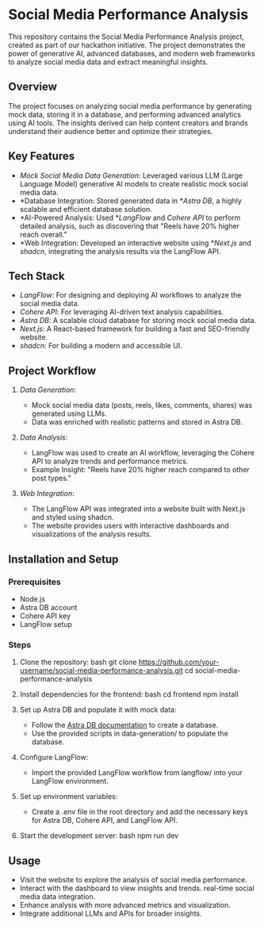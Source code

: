 # Social Media Performance Analysis

This repository contains the Social Media Performance Analysis project, created as part of our hackathon initiative. The project demonstrates the power of generative AI, advanced databases, and modern web frameworks to analyze social media data and extract meaningful insights.

## Overview
The project focuses on analyzing social media performance by generating mock data, storing it in a database, and performing advanced analytics using AI tools. The insights derived can help content creators and brands understand their audience better and optimize their strategies.

## Key Features
- *Mock Social Media Data Generation*: Leveraged various LLM (Large Language Model) generative AI models to create realistic mock social media data.
- *Database Integration: Stored generated data in **Astra DB*, a highly scalable and efficient database solution.
- *AI-Powered Analysis: Used **LangFlow* and *Cohere API* to perform detailed analysis, such as discovering that "Reels have 20% higher reach overall."
- *Web Integration: Developed an interactive website using **Next.js* and *shadcn*, integrating the analysis results via the LangFlow API.

## Tech Stack
- *LangFlow*: For designing and deploying AI workflows to analyze the social media data.
- *Cohere API*: For leveraging AI-driven text analysis capabilities.
- *Astra DB*: A scalable cloud database for storing mock social media data.
- *Next.js*: A React-based framework for building a fast and SEO-friendly website.
- *shadcn*: For building a modern and accessible UI.

## Project Workflow
1. *Data Generation*:
   - Mock social media data (posts, reels, likes, comments, shares) was generated using LLMs.
   - Data was enriched with realistic patterns and stored in Astra DB.

2. *Data Analysis*:
   - LangFlow was used to create an AI workflow, leveraging the Cohere API to analyze trends and performance metrics.
   - Example Insight: "Reels have 20% higher reach compared to other post types."

3. *Web Integration*:
   - The LangFlow API was integrated into a website built with Next.js and styled using shadcn.
   - The website provides users with interactive dashboards and visualizations of the analysis results.

## Installation and Setup

### Prerequisites
- Node.js
- Astra DB account
- Cohere API key
- LangFlow setup

### Steps
1. Clone the repository:
   bash
   git clone https://github.com/your-username/social-media-performance-analysis.git
   cd social-media-performance-analysis
   
2. Install dependencies for the frontend:
   bash
   cd frontend
   npm install
   
3. Set up Astra DB and populate it with mock data:
   - Follow the [Astra DB documentation](https://www.datastax.com/astra) to create a database.
   - Use the provided scripts in data-generation/ to populate the database.
4. Configure LangFlow:
   - Import the provided LangFlow workflow from langflow/ into your LangFlow environment.
5. Set up environment variables:
   - Create a .env file in the root directory and add the necessary keys for Astra DB, Cohere API, and LangFlow API.
6. Start the development server:
   bash
   npm run dev
   

## Usage
- Visit the website to explore the analysis of social media performance.
- Interact with the dashboard to view insights and trends.
 real-time social media data integration.
- Enhance analysis with more advanced metrics and visualization.
- Integrate additional LLMs and APIs for broader insights.

